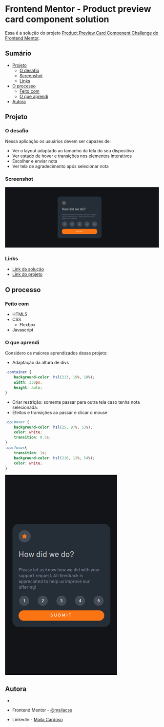 # Frontend Mentor - Product preview card component solution
Essa é a solução do projeto [Product Preview Card Component Challenge do Frontend Mentor](https://www.frontendmentor.io/challenges/interactive-rating-component-koxpeBUmI).

## Sumário

 - [Projeto](#projeto)
    - [O desafio](#o-desafio)
    - [Screenshot](#screenshot)
    - [Links](#links)
  - [O processo](#o-processo)
    - [Feito com](#feito-com)
    - [O que aprendi](#o-que-aprendi)
  - [Autora](#autora)

## Projeto

### O desafio

Nessa aplicação os usuários devem ser capazes de:

- Ver o layout adaptado ao tamanho da tela do seu dispositivo
- Ver estado de hover e transições nos elementos interativos
- Escolher e enviar nota
- Ver tela de agradecimento após selecionar nota

### Screenshot

![](./assets/images/desktoppreview.png)


### Links

- [Link da solução](https://mailacss.netlify.app/tela%20de%20avaliacao/)
- [Link do projeto](https://www.frontendmentor.io/solutions/tela-de-avaliao-responsiva-utilizando-css-e-javascript-6LWSf8WUTv)

## O processo

### Feito com

- HTML5
- CSS
  - Flexbox
- Javascript

### O que aprendi

Considero os maiores aprendizados desse projeto:

- Adaptação da altura de divs

```css
.container {
    background-color: hsl(213, 19%, 18%);
    width: 330px;
    height: auto;
}
```

- Criar restrição: somente passar para outra tela caso tenha nota selecionada.
- Efeitos e transições ao passar e clicar o mouse

```css
.op:hover { 
    background-color: hsl(25, 97%, 53%);
    color: white;
    transition: 0.5s;
}
.op:focus{
    transition: 1s;
    background-color: hsl(216, 12%, 54%);
    color: white;
}
```


![](./assets/images/mobilepreview.png)

## Autora
 - [<img src="https://avatars.githubusercontent.com/u/73539084?v=4" alt="" width=115> ](https://github.com/mailacss)

- Frontend Mentor - [@mailacss](https://www.frontendmentor.io/profile/mailacss)
- LinkedIn - [Maila Cardoso](https://www.linkedin.com/in/maila-cssantos/)

